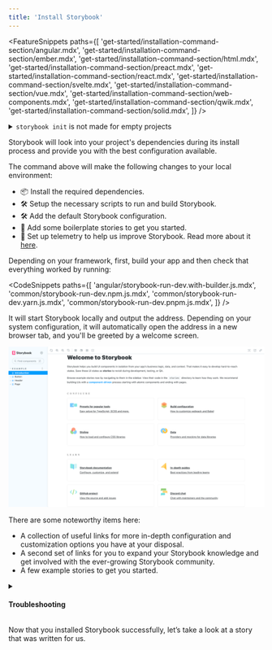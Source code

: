 ```yaml
---
title: 'Install Storybook'
---
```


<!-- prettier-ignore-start -->

<FeatureSnippets
  paths={[
   'get-started/installation-command-section/angular.mdx',
   'get-started/installation-command-section/ember.mdx',
   'get-started/installation-command-section/html.mdx',
   'get-started/installation-command-section/preact.mdx',
   'get-started/installation-command-section/react.mdx',
   'get-started/installation-command-section/svelte.mdx',
   'get-started/installation-command-section/vue.mdx',
   'get-started/installation-command-section/web-components.mdx',
   'get-started/installation-command-section/qwik.mdx',
   'get-started/installation-command-section/solid.mdx',
  ]}
/>

<!-- prettier-ignore-end -->

<details>

<summary><code>storybook init</code> is not made for empty projects</summary>

Storybook needs to be installed into a project that is already set up with a framework. It will not work on an empty project. There are many ways to bootstrap an app in a given framework, including:

- 📦 [Create an Angular Workspace](https://angular.io/cli/new)
- 📦 [Create React App](https://reactjs.org/docs/create-a-new-react-app.html)
- 📦 [Create a Vue App](https://vuejs.org/guide/quick-start.html)
- 📦 [Ember CLI](https://guides.emberjs.com/release/getting-started/quick-start/)
- 📦 [Vite CLI](https://vitejs.dev/guide/#scaffolding-your-first-vite-project)
- Or any other tooling available.

</details>

Storybook will look into your project's dependencies during its install process and provide you with the best configuration available.

The command above will make the following changes to your local environment:

- 📦 Install the required dependencies.
- 🛠 Setup the necessary scripts to run and build Storybook.
- 🛠 Add the default Storybook configuration.
- 📝 Add some boilerplate stories to get you started.
- 📡 Set up telemetry to help us improve Storybook. Read more about it [here](../configure/telemetry.md).

Depending on your framework, first, build your app and then check that everything worked by running:

<!-- prettier-ignore-start -->

<CodeSnippets
  paths={[
    'angular/storybook-run-dev.with-builder.js.mdx',
    'common/storybook-run-dev.npm.js.mdx',
    'common/storybook-run-dev.yarn.js.mdx',
    'common/storybook-run-dev.pnpm.js.mdx',
  ]}
/>

<!-- prettier-ignore-end -->

It will start Storybook locally and output the address. Depending on your system configuration, it will automatically open the address in a new browser tab, and you'll be greeted by a welcome screen.

![Storybook welcome screen](./example-welcome.png)

There are some noteworthy items here:

- A collection of useful links for more in-depth configuration and customization options you have at your disposal.
- A second set of links for you to expand your Storybook knowledge and get involved with the ever-growing Storybook community.
- A few example stories to get you started.

<details>
<summary><h4 id="troubleshooting">Troubleshooting</h4></summary>

Below are some of the most common installation issues and instructions on how to solve them.

<!-- prettier-ignore-start -->

<FeatureSnippets
  paths={[
   'get-started/installation-problems/angular.mdx',
   'get-started/installation-problems/ember.mdx',
   'get-started/installation-problems/html.mdx',
   'get-started/installation-problems/preact.mdx',
   'get-started/installation-problems/react.mdx',
   'get-started/installation-problems/svelte.mdx',
   'get-started/installation-problems/vue.mdx',
   'get-started/installation-problems/web-components.mdx',
   'get-started/installation-problems/qwik.mdx',
   'get-started/installation-problems/solid.mdx',
  ]}
/>

<!-- prettier-ignore-end -->

<div class="aside">

Storybook collects completely anonymous data to help us improve user experience. Participation is optional, and you may [opt-out](../configure/telemetry.md#how-to-opt-out) if you'd not like to share any information.

</div>

If all else fails, try asking for [help](https://storybook.js.org/support)

</details>

Now that you installed Storybook successfully, let’s take a look at a story that was written for us.
